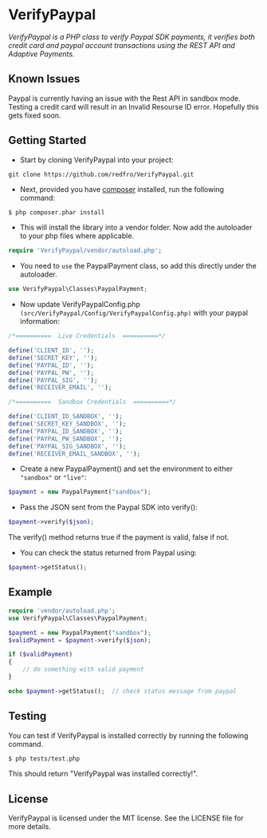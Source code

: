 # VerifyPaypal

_VerifyPaypal is a PHP class to verify Paypal SDK payments, it verifies both credit card and paypal account transactions using the REST API and Adaptive Payments._

## Known Issues

Paypal is currently having an issue with the Rest API in sandbox mode. Testing a credit card will result in an Invalid Resourse ID error. Hopefully this gets fixed soon.

## Getting Started

- Start by cloning VerifyPaypal into your project:

```
git clone https://github.com/redfro/VerifyPaypal.git
```

- Next, provided you have [composer](http://getcomposer.org) installed, run the following command:

```bash
$ php composer.phar install
```

- This will install the library into a vendor folder. Now add the autoloader to your php files where applicable.

```php
require 'VerifyPaypal/vendor/autoload.php';
```

- You need to `use` the PaypalPayment class, so add this directly under the autoloader.

```php
use VerifyPaypal\Classes\PaypalPayment;
```

- Now update VerifyPaypalConfig.php `(src/VerifyPaypal/Config/VerifyPaypalConfig.php)` with your paypal information:

```php
/*==========  Live Credentials  ==========*/

define('CLIENT_ID', '');
define('SECRET_KEY', '');
define('PAYPAL_ID', '');
define('PAYPAL_PW', '');
define('PAYPAL_SIG', '');
define('RECEIVER_EMAIL', '');

/*==========  Sandbox Credentials  ==========*/

define('CLIENT_ID_SANDBOX', '');
define('SECRET_KEY_SANDBOX', '');
define('PAYPAL_ID_SANDBOX', '');
define('PAYPAL_PW_SANDBOX', '');
define('PAYPAL_SIG_SANDBOX', '');
define('RECEIVER_EMAIL_SANDBOX', '');
``` 

- Create a new PaypalPayment() and set the environment to either `"sandbox"` or `"live"`:

```php
$payment = new PaypalPayment("sandbox");
```

- Pass the JSON sent from the Paypal SDK into verify():

```php
$payment->verify($json);
```

The verify() method returns true if the payment is valid, false if not.

- You can check the status returned from Paypal using:

```php
$payment->getStatus();
```

## Example

```php
require 'vendor/autoload.php';
use VerifyPaypal\Classes\PaypalPayment;

$payment = new PaypalPayment("sandbox");
$validPayment = $payment->verify($json);

if ($validPayment)
{
	// do something with valid payment
}

echo $payment->getStatus();  // check status message from paypal
```

## Testing

You can test if VerifyPaypal is installed correctly by running the following command.

```bash
$ php tests/test.php
```

This should return "VerifyPaypal was installed correctly!". 

## License

VerifyPaypal is licensed under the MIT license. See the LICENSE file for more details.